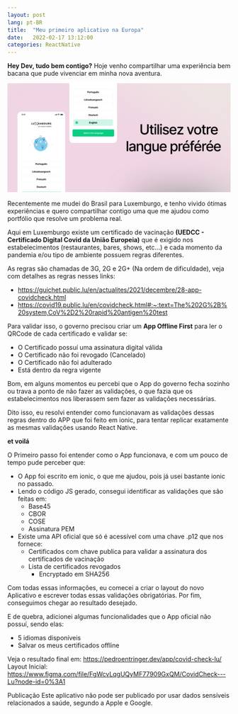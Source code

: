 ```yaml
---
layout: post
lang: pt-BR
title:  "Meu primeiro aplicativo na Europa"
date:   2022-02-17 13:12:00
categories: ReactNative
---
```



**Hey Dev, tudo bem contigo?** Hoje venho compartilhar uma experiência bem bacana que pude vivenciar em minha nova aventura.

<img src="/assets/images/pages/covid-check-lu-banner.jpg">

Recentemente me mudei do Brasil para Luxemburgo, e tenho vivido ótimas experiências e quero compartilhar contigo uma que me ajudou como portfólio que resolve um problema real.

Aqui em Luxemburgo existe um certificado de vacinação **(UEDCC - Certificado Digital Covid da União Europeia)** que é exigido nos estabelecimentos (restaurantes, bares, shows, etc...) e cada momento da pandemia e/ou tipo de ambiente possuem regras diferentes.

As regras são chamadas de 3G, 2G e 2G+ (Na ordem de dificuldade), veja com detalhes as regras nesses links:
- https://guichet.public.lu/en/actualites/2021/decembre/28-app-covidcheck.html
- https://covid19.public.lu/en/covidcheck.html#:~:text=The%202G%2B%20system,CoV%2D2%20rapid%20antigen%20test

Para validar isso, o governo precisou criar um **App Offline First** para ler o QRCode de cada certificado e validar se:
- O Certificado possuí uma assinatura digital válida
- O Certificado não foi revogado (Cancelado)
- O Certificado não foi adulterado
- Está dentro da regra vigente

Bom, em alguns momentos eu percebi que o App do governo fecha sozinho ou trava a ponto de não fazer as validações, o que fazia que os estabelecimentos nos liberassem sem fazer as validações necessárias.

Dito isso, eu resolvi entender como funcionavam as validações dessas regras dentro do APP que foi feito em ionic, para tentar replicar exatamente as mesmas validações usando React Native.

**et voilá**

O Primeiro passo foi entender como o App funcionava, e com um pouco de tempo pude perceber que:
- O App foi escrito em ionic, o que me ajudou, pois já usei bastante ionic no passado.
- Lendo o código JS gerado, consegui identificar as validações que são feitas em:
    - Base45
    - CBOR
    - COSE
    - Assinatura PEM
- Existe uma API oficial que só é acessível com uma chave .p12 que nos fornece:
    - Certificados com chave publica para validar a assinatura dos certificados de vacinação
    - Lista de certificados revogados
        - Encryptado em SHA256

Com todas essas informações, eu comecei a criar o layout do novo Aplicativo e escrever todas essas validações obrigatórias. Por fim, conseguimos chegar ao resultado desejado.

E de quebra, adicionei algumas funcionalidades que o App oficial não possuí, sendo elas:
- 5 idiomas disponíveis
- Salvar os meus certificados offline

Veja o resultado final em: https://pedroentringer.dev/app/covid-check-lu/
Layout Inicial: https://www.figma.com/file/FgWcvLqgUQyMF77909GxQM/CovidCheck---Lu?node-id=0%3A1

<div class="splash projects">
    <div class="content">
        <span class="title">Publicação</span>
        <span class="description">Este aplicativo não pode ser publicado por usar dados sensíveis relacionados a saúde, segundo a Apple e Google.</span>
    </div>
</div>